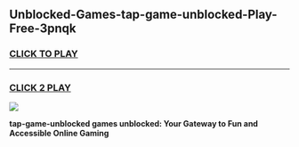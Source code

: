 
## Unblocked-Games-tap-game-unblocked-Play-Free-3pnqk
<h3>
<a href="https://premium76.site?title=tap-game-unblocked&ref=18A1">CLICK TO PLAY</a></h3>
<hr>

<h3>
<a href="https://premium76.site?title=tap-game-unblocked&ref=18A1">CLICK 2 PLAY</a>
  
</h3>

<a href="https://premium76.site?title=tap-game-unblocked&ref=18A1"><img src="https://clearcache.store/games.png"></a>


**tap-game-unblocked games unblocked: Your Gateway to Fun and Accessible Online Gaming**
